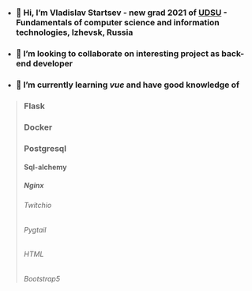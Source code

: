 - ### 👋 Hi, I’m Vladislav Startsev - new grad 2021 of [UDSU](https://udsu.ru/English/About-UdSU) - Fundamentals of computer science and information technologies, Izhevsk, Russia
- ### 💞️ I’m looking to collaborate on interesting project as back-end developer 
- ### 🌱 I’m currently learning *vue* and have good knowledge of 
> ### Flask
> 
> ###  Docker
> 
> ### Postgresql
> 
> #### Sql-alchemy
>
> ##### Nginx
> 
> ###### Twitchio
> 
> ###### Pygtail
> 
> ###### HTML
> 
> ###### Bootstrap5 


